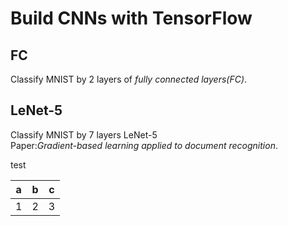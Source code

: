 # Build CNNs with TensorFlow

## FC
Classify MNIST by 2 layers of *fully connected layers(FC)*.
## LeNet-5
Classify MNIST by 7 layers LeNet-5  
Paper:*Gradient-based learning applied to document recognition*.

test

|a|b|c|
|----|----|----|
|1|2|3|